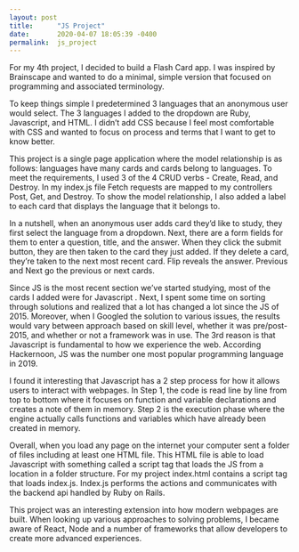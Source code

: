 ```yaml
---
layout: post
title:      "JS Project"
date:       2020-04-07 18:05:39 -0400
permalink:  js_project
---
```



For my 4th project, I decided to build a Flash Card app. I was inspired by Brainscape and wanted to do a minimal, simple version that focused on programming and associated terminology.

To keep things simple I predetermined 3 languages that an anonymous user would select. The 3 languages I added to the dropdown are Ruby, Javascript, and HTML. I didn’t add CSS because I feel most comfortable with CSS and wanted to focus on process and terms that I want to get to know better.

This project is a single page application where the model relationship is as follows:
languages have many cards and cards belong to languages. To meet the requirements, I used 3 of the 4 CRUD verbs - Create, Read, and Destroy. In my index.js file Fetch requests are mapped to my controllers Post, Get, and Destroy. To show the model relationship, I also added a label to each card that displays the language that it belongs to. 

In a nutshell, when an anonymous user adds card they’d like to study, they first select the language from a dropdown. Next, there are a form fields for them to enter a question, title, and the answer. When they click the submit button, they are then taken to the card they just added. If they delete a card, they’re taken to the next most recent card. Flip reveals the answer. Previous and Next go the previous or next cards.

Since JS is the most recent section we’ve started studying, most of the cards I added were for Javascript . Next, I spent some time on sorting through solutions and realized that a lot has changed a lot since the JS of 2015.  Moreover, when I Googled the solution to various issues, the results would vary between approach based on skill level, whether it was pre/post-2015, and whether or not a framework was in use. The 3rd reason is that Javascript is fundamental to how we experience the web. According Hackernoon, JS was the number one most popular programming language in 2019.

I found it interesting that Javascript has a 2 step process for how it allows users to interact with webpages. In Step 1, the code is read line by line from top to bottom where it focuses on function and variable declarations and creates a note of them in memory. Step 2 is the execution phase where the engine actually calls functions and variables which have already been created in memory.

Overall, when you load any page on the internet your computer sent a folder of files including at least one HTML file. This HTML file is able to load Javascript with something called a script tag that loads the JS from a location in a folder structure. For my project index.html contains a script tag that loads index.js. Index.js performs the actions and communicates with the backend api handled by Ruby on Rails.

This project was an interesting extension into how modern webpages are built. When looking up various approaches to solving problems, I became aware of React, Node and a number of frameworks that allow developers to create more advanced experiences.
